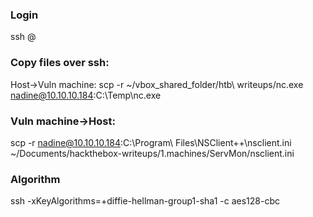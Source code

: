 ### Login
ssh <username>@<ip>

### Copy files over ssh:
Host->Vuln machine:
scp -r ~/vbox_shared_folder/htb\ writeups/nc.exe nadine@10.10.10.184:C:\Temp\nc.exe

### Vuln machine->Host:
scp -r nadine@10.10.10.184:C:\\Program\ Files\\NSClient++\\nsclient.ini ~/Documents/hackthebox-writeups/1.machines/ServMon/nsclient.ini


### Algorithm
ssh <ip> -xKeyAlgorithms=+diffie-hellman-group1-sha1 -c aes128-cbc